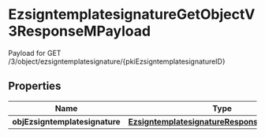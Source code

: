 

# EzsigntemplatesignatureGetObjectV3ResponseMPayload

Payload for GET /3/object/ezsigntemplatesignature/{pkiEzsigntemplatesignatureID}

## Properties

| Name | Type | Description | Notes |
|------------ | ------------- | ------------- | -------------|
|**objEzsigntemplatesignature** | [**EzsigntemplatesignatureResponseCompoundV3**](EzsigntemplatesignatureResponseCompoundV3.md) |  |  |



